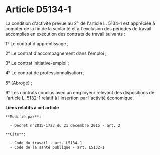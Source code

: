 # Article D5134-1

La condition d'activité prévue au 2° de l'article L. 5134-1 est appréciée à compter de la fin de la scolarité et à
l'exclusion des périodes de travail accomplies en exécution des contrats de travail suivants : 

1° Le contrat d'apprentissage ;

2° Le contrat d'accompagnement dans l'emploi ;

3° Le contrat initiative-emploi ;

4° Le contrat de professionnalisation ;

5° (Abrogé) ;

6° Les contrats conclus avec un employeur relevant des dispositions de l'article L. 5132-1 relatif à l'insertion par
l'activité économique.

**Liens relatifs à cet article**

	**Modifié par**:

	  - Décret n°2015-1723 du 21 décembre 2015 - art. 2

	**Cite**:

	  - Code du travail - art. L5134-1
	  - Code de la santé publique - art. L5132-1
